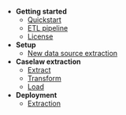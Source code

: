 <!-- docs/_sidebar.md -->

* **Getting started**
    * [Quickstart](/?id=quickstart)
    * [ETL pipeline](/?id=etl-pipeline)
    * [License](/?id=license)
* **Setup**
    * [New data source extraction](/setup/?id=extraction)
* **Caselaw extraction**
    * [Extract](/elt/?id=extract)
    * [Transform](/elt/?id=transform)
    * [Load](/elt/?id=load)
* **Deployment**
    * [Extraction](/deploy/?id=extraction)
    